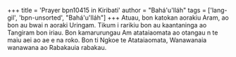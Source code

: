 +++
title = 'Prayer bpn10415 in Kiribati'
author = "Bahá'u'lláh"
tags = ['lang-gil', 'bpn-unsorted', "Bahá'u'lláh"]
+++
Atuau, bon katokan aorakiu Aram, ao bon au bwai n aoraki Uringam. Tikum i rarikiu bon au kaantaninga ao Tangiram bon iriau.  Bon kamarurungau Am atataiaomata ao otangau n te maiu aei ao ae e na roko.  Bon ti Ngkoe te Atataiaomata, Wanawanaia wanawana ao Rabakauia rabakau.
